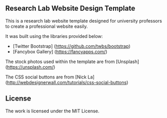 
## Research Lab Website Design Template

This is a research lab website template designed for university professors to create a professional website easily.

It was built using the libraries provided below:

- [Twitter Bootstrap] (https://github.com/twbs/bootstrap)
- [Fancybox Gallery]  (https://fancyapps.com/)

The stock photos used within the template are from [Unsplash] (https://unsplash.com/)

The CSS social buttons are from [Nick La] (http://webdesignerwall.com/tutorials/css-social-buttons)

## License

The work is licensed under the MIT License.
